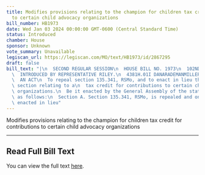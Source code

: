 ```yaml
---
title: Modifies provisions relating to the champion for children tax credit for contributions
  to certain child advocacy organizations
bill_number: HB1973
date: Wed Jan 03 2024 00:00:00 GMT-0600 (Central Standard Time)
status: Introduced
chamber: House
sponsor: Unknown
vote_summary: Unavailable
legiscan_url: https://legiscan.com/MO/text/HB1973/id/2867295
draft: false
bill_text: "|\n  SECOND REGULAR SESSION\n  HOUSE BILL NO. 1973\n  102ND GENERAL ASSEMBLY\n\
  \  INTRODUCED BY REPRESENTATIVE RILEY.\n  4381H.01I DANARADEMANMILLER,ChiefClerk\n\
  \  AN ACT\n  To repeal section 135.341, RSMo, and to enact in lieu thereof one new\
  \ section relating to a\n  tax credit for contributions to certain child advocacy\
  \ organizations.\n  Be it enacted by the General Assembly of the state of Missouri,\
  \ as follows:\n  Section A. Section 135.341, RSMo, is repealed and one new section\
  \ enacted in lieu"
---
```

Modifies provisions relating to the champion for children tax credit for contributions to certain child advocacy organizations

---

## Read Full Bill Text

You can view the full text [here](https://legiscan.com/MO/text/HB1973/id/2867295).
